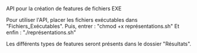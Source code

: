 API pour la création de features de fichiers EXE

Pour utiliser l'API, placer les fichiers exécutables dans "Fichiers_Exécutables".
Puis, entrer : "chmod +x représentations.sh"
Et enfin : "./représentations.sh"

Les différents types de features seront présents dans le dossier "Résultats".
